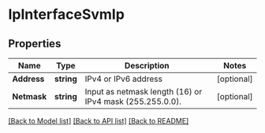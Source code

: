 # IpInterfaceSvmIp

## Properties

Name | Type | Description | Notes
------------ | ------------- | ------------- | -------------
**Address** | **string** | IPv4 or IPv6 address | [optional] 
**Netmask** | **string** | Input as netmask length (16) or IPv4 mask (255.255.0.0). | [optional] 

[[Back to Model list]](../README.md#documentation-for-models) [[Back to API list]](../README.md#documentation-for-api-endpoints) [[Back to README]](../README.md)


